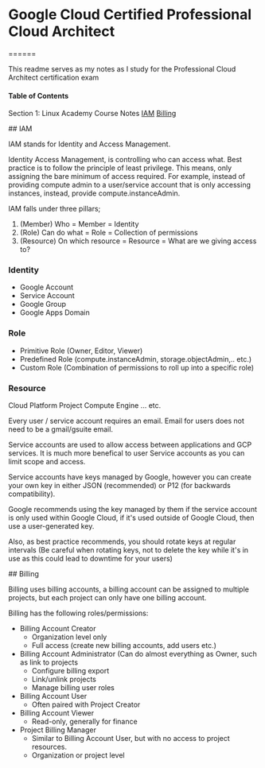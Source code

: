# Google Cloud Certified Professional Cloud Architect
======

This readme serves as my notes as I study for the Professional Cloud Architect certification exam

#### Table of Contents
Section 1: Linux Academy Course Notes
   [IAM](#iam)
   [Billing](#billing)

<a name="iam"/>
## IAM

IAM stands for Identity and Access Management.

Identity Access Management, is controlling who can access what. Best practice is to follow the principle of least privilege. This means, only assigning the bare minimum of access required. For example, instead of providing compute admin to a user/service account that is only accessing instances, instead, provide compute.instanceAdmin.

IAM falls under three pillars; 
1. (Member) Who = Member = Identity
2. (Role) Can do what = Role = Collection of permissions
3. (Resource) On which resource = Resource = What are we giving access to?

### Identity
* Google Account
* Service Account
* Google Group
* Google Apps Domain

### Role
* Primitive Role (Owner, Editor, Viewer)
* Predefined Role (compute.instanceAdmin, storage.objectAdmin,.. etc.)
* Custom Role (Combination of permissions to roll up into a specific role)

### Resource
Cloud Platform
Project
Compute Engine
...
etc.

Every user / service account requires an email. Email for users does not need to be a gmail/gsuite email.

Service accounts are used to allow access between applications and GCP services. It is much more benefical to user Service accounts as you can limit scope and access. 

Service accounts have keys managed by Google, however you can create your own key in either JSON (recommended) or P12 (for backwards compatibility).

Google recommends using the key managed by them if the service account is only used within Google Cloud, if it's used outside of Google Cloud, then use a user-generated key.

Also, as best practice recommends, you should rotate keys at regular intervals (Be careful when rotating keys, not to delete the key while it's in use as this could lead to downtime for your users)

<a name="billing"/>
## Billing

Billing uses billing accounts, a billing account can be assigned to multiple projects, but each project can only have one billing account.

Billing has the following roles/permissions:
* Billing Account Creator
    * Organization level only
    * Full access (create new billing accounts, add users etc.)
* Billing Account Administrator (Can do almost everything as Owner, such as link to projects
    * Configure billing export
    * Link/unlink projects
    * Manage billing user roles
* Billing Account User
    * Often paired with Project Creator
* Billing Account Viewer
    * Read-only, generally for finance
* Project Billing Manager
    * Similar to Billing Account User, but with no access to project resources.
    * Organization or project level

